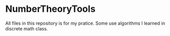 # NumberTheoryTools
All files in this repository is for my pratice. Some use algorithms I learned in discrete math class.
